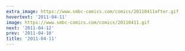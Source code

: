 ```yaml
---
extra_image: https://www.smbc-comics.com/comics/20110411after.gif
hovertext: '2011-04-11'
image: https://www.smbc-comics.com/comics/20110411.gif
next: '2011-04-12'
prev: '2011-04-10'
title: '2011-04-11'
---
```

